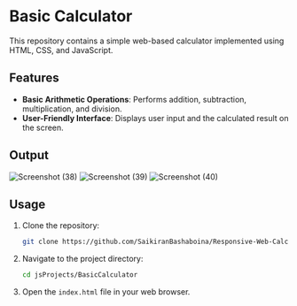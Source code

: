 # Basic Calculator

This repository contains a simple web-based calculator implemented using HTML, CSS, and JavaScript.

## Features

- **Basic Arithmetic Operations**: Performs addition, subtraction, multiplication, and division.
- **User-Friendly Interface**: Displays user input and the calculated result on the screen.

## Output

![Screenshot (38)](https://github.com/SaikiranBashaboina/jsProjects/assets/157346742/79c4bbee-3a37-452b-a8d5-ccaa2a193c16)
![Screenshot (39)](https://github.com/SaikiranBashaboina/jsProjects/assets/157346742/36a262d1-3625-4e74-b1d5-9c1b8664a626)
![Screenshot (40)](https://github.com/SaikiranBashaboina/jsProjects/assets/157346742/118c814f-1741-493a-ae99-24a4ce226a21)

## Usage

1. Clone the repository:
    ```bash
    git clone https://github.com/SaikiranBashaboina/Responsive-Web-Calculator.git
    ```
2. Navigate to the project directory:
    ```bash
    cd jsProjects/BasicCalculator
    ```
3. Open the `index.html` file in your web browser.
